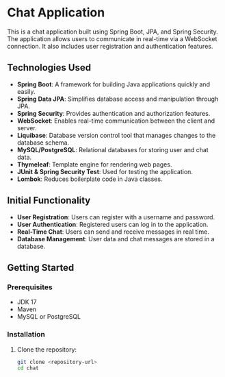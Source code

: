 # Chat Application

This is a chat application built using Spring Boot, JPA, and Spring Security. The application allows users to communicate in real-time via a WebSocket connection. It also includes user registration and authentication features.

## Technologies Used

- **Spring Boot**: A framework for building Java applications quickly and easily.
- **Spring Data JPA**: Simplifies database access and manipulation through JPA.
- **Spring Security**: Provides authentication and authorization features.
- **WebSocket**: Enables real-time communication between the client and server.
- **Liquibase**: Database version control tool that manages changes to the database schema.
- **MySQL/PostgreSQL**: Relational databases for storing user and chat data.
- **Thymeleaf**: Template engine for rendering web pages.
- **JUnit & Spring Security Test**: Used for testing the application.
- **Lombok**: Reduces boilerplate code in Java classes.

## Initial Functionality

- **User Registration**: Users can register with a username and password.
- **User Authentication**: Registered users can log in to the application.
- **Real-Time Chat**: Users can send and receive messages in real time.
- **Database Management**: User data and chat messages are stored in a database.

## Getting Started

### Prerequisites

- JDK 17
- Maven
- MySQL or PostgreSQL

### Installation

1. Clone the repository:
   ```bash
   git clone <repository-url>
   cd chat
